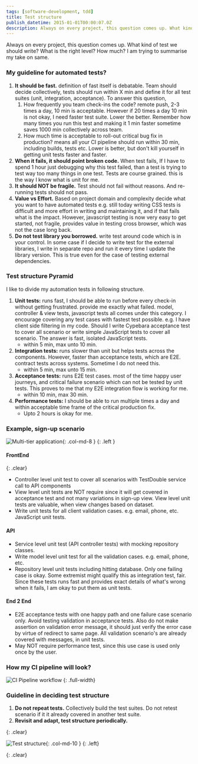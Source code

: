 ```yaml
---
tags: [software-development, tdd]
title: Test structure
publish_datetime: 2015-01-01T00:00:07.0Z
description: Always on every project, this question comes up. What kind of test we should write? What is the right level? How much? I am trying to summarise my take on same.
---
```


Always on every project, this question comes up. What kind of test we should write? What is the right level? How much? I am trying to summarise my take on same.

### My guideline for automated tests?

1. **It should be fast.** definition of fast itself is debatable. Team should decide collectively, tests should run within X min and define it for all test suites (unit, integration, acceptance). To answer this question, 
    1. How frequently you team check-ins the code? remote push, 2-3 times a day, 10 min is acceptable. However if 20 times a day 10 min is not okay, I need faster test suite. Lower the better. Remember how many times you run this test and making it 1 min faster sometime saves 1000 min collectively across team. 
    2. How much time is acceptable to roll-out critical bug fix in production? means all your CI pipeline should run within 30 min, including builds, tests etc. Lower is better, but don't kill yourself in getting unit tests faster and faster. 
2. **When it fails, it should point broken code.** When test fails, If I have to spend 1 hour just debugging why this test failed, than a test is trying to test way too many things in one test. Tests are course grained. this is the way I know what is unit for me. 
3. **It should NOT be fragile.** Test should not fail without reasons. And re-running tests should not pass.
4. **Value vs Effort.** Based on project domain and complexity decide what you want to have automated tests e.g. still today writing CSS tests is difficult and more effort in writing and maintaining it, and if that fails what is the impact. However, javascript testing is now very easy to get started, not fragile, provides value in testing cross browser, which was not the case long back. 
5. **Do not test library you borrowed.** write test around code which is in your control. In some case if I decide to write test for the external libraries, I write in separate repo and run it every time I update the library version. This is true even for the case of testing external dependencies. 


### Test structure Pyramid
I like to divide my automation tests in following structure.

1. **Unit tests:** runs fast, I should be able to run before every check-in without getting frustrated. provide me exactly what failed. model, controller & view tests, javascript tests all comes under this category. I encourage covering any test cases with fastest test possible. e.g. I have client side filtering in my code. Should I write Cypebara acceptance test to cover all scenario or write simple JavaScript tests to cover all scenario. The answer is fast, isolated JavaScript tests.
    - within 5 min, max unto 10 min.
2. **Integration tests:** runs slower than unit but helps tests across the components. However, faster than acceptance tests, which are E2E.  contract tests across systems. Sometime I do not need this.
    - within 5 min, max unto 15 min.
3. **Acceptance tests:** runs E2E test cases. most of the time happy user journeys, and critical failure scenario which can not be tested by unit tests. This proves to me that my E2E integration flow is working for me.
    - within 10 min, max 30 min.
4. **Performance tests:** I should be able to run multiple times a day and within acceptable time frame of the critical production fix. 
    - Upto 2 hours is okay for me.
   
### Example, sign-up scenario

![Multi-tier application](/assets/sunitblog/posts/images/test-structure/multi-tier-app.svg){: .col-md-8 }
{: .left }

#### FrontEnd   
{: .clear}

- Controller level unit test to cover all scenarios with TestDouble service call to API components
- View level unit tests are NOT require since it will get covered in acceptance test and not many variations in sign-up view. View level unit tests are valuable, when view changes based on dataset.
- Write unit tests for all client validation cases. e.g. email, phone, etc. JavaScript unit tests.

#### API
- Service level unit test (API controller tests) with mocking repository classes.
- Write model level unit test for all the validation cases. e.g. email, phone, etc. 
- Repository level unit tests including hitting database. Only one failing case is okay. Some extremist might qualify this as integration test, fair. Since these tests runs fast and provides exact details of what's wrong when it fails, I am okay to put them as unit tests.

#### End 2 End
- E2E acceptance tests with one happy path and one failure case scenario only. Avoid testing validation in acceptance tests. Also do not make assertion on validation error message, it should just verify the error case by virtue of redirect to same page. All validation scenario's are already covered with messages, in unit tests.
- May NOT require performance test, since this use case is used only once by the user.

### How my CI pipeline will look?

![CI Pipeline workflow](/assets/sunitblog/posts/images/test-structure/ci-test-workflow.svg)
{: .full-width}

### Guideline in deciding test structure
    
1. **Do not repeat tests.** Collectively build the test suites. Do not retest scenario if it it already covered in another test suite.
2. **Revisit and adapt, test structure periodically.**

{: .clear}
   
![Test structure](/assets/sunitblog/posts/images/test-structure/test-structure.svg){: .col-md-10 }
{: .left}


{: .clear}




